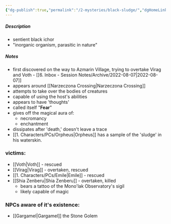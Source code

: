 ```yaml
---
{"dg-publish":true,"permalink":"/2-mysteries/black-sludge/","dgHomeLink":true,"dgPassFrontmatter":false}
---
```


##### Description
- sentient black ichor
- "inorganic organism, parasitic in nature"

##### Notes
- first discovered on the way to Azmarin Village, trying to overtake Virag and Voth - [[6. Inbox - Session Notes/Archive/2022-08-07|2022-08-07]]
- appears around [[Narzeczona Crossing|Narzeczona Crossing]]
- attempts to take over the bodies of creatures
- capable of using the host's abilities
- appears to have 'thoughts'
- called itself "**Fear**"
- gives off the magical aura of:
	- necromancy
	- enchantment
- dissipates after 'death,' doesn't leave a trace
- [[1. Characters/PCs/Orpheus|Orpheus]] has a sample of the 'sludge' in his waterskin.

### victims:
- [[Voth|Voth]] - rescued
- [[Virag|Virag]] - overtaken, rescued
- [[1. Characters/PCs/Emile|Emile]] - rescued
- [[Shia Zenberu|Shia Zenberu]] - overtaken, killed
	- bears a tattoo of the Mono'lak Observatory's sigil
	- likely capable of magic

### NPCs aware of it's existence:
- [[Gargamel|Gargamel]] the Stone Golem